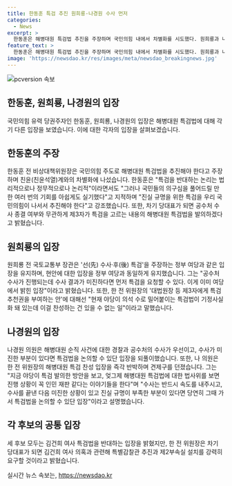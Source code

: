 ```yaml
---
title: 한동훈 특검 추진 원희룡·나경원 수사 먼저
categories:
  - News
excerpt: >
  한동훈은 해병대원 특검법 추진을 주장하며 국민의힘 내에서 차별화를 시도했다. 원희룡과 나경원은 특검을 받을 수 없다는 입장을 유지하며 친윤 후보 지지를 강화했다. 세 후보는 김건희 여사 특검법에 반대 입장을 표명했으며, 한동훈과 나경원은 특별감찰관 추진과 제2부속실 설치를 요구하는 등 차별화된 입장을 내놓았다.
feature_text: >
  한동훈은 해병대원 특검법 추진을 주장하며 국민의힘 내에서 차별화를 시도했다. 원희룡과 나경원은 특검을 받을 수 없다는 입장을 유지하며 친윤 후보 지지를 강화했다. 세 후보는 김건희 여사 특검법에 반대 입장을 표명했으며, 한동훈과 나경원은 특별감찰관 추진과 제2부속실 설치를 요구하는 등 차별화된 입장을 내놓았다.
image: 'https://newsdao.kr/res/images/meta/newsdao_breakingnews.jpg'
---
```


<p><img src="https://newsdao.kr/res/images/meta/newsdao_breakingnews.jpg" alt="pcversion 속보" /></p>

<h2 data-ke-size="size26">한동훈, 원희룡, 나경원의 입장</h2>

<p data-ke-size="size16">국민의힘 유력 당권주자인 한동훈, 원희룡, 나경원의 입장은 해병대원 특검법에 대해 각기 다른 입장을 보였습니다. 이에 대한 각자의 입장을 살펴보겠습니다.</p>

<h2 data-ke-size="size26">한동훈의 주장</h2>

<p data-ke-size="size16">한동훈 전 비상대책위원장은 국민의힘 주도로 해병대원 특검법을 추진해야 한다고 주장하며 친윤(친윤석열)계와의 차별화에 나섰습니다. 한동훈은 "특검을 반대하는 논리는 법리적으로나 정무적으로나 논리적"이라면서도 "그러나 국민들의 의구심을 풀어드릴 만한 여러 번의 기회를 아쉽게도 실기했다"고 지적하며 "진실 규명을 위한 특검을 우리 국민의힘이 나서서 추진해야 한다"고 강조했습니다. 또한, 차기 당대표가 되면 공수처 수사 종결 여부와 무관하게 제3자가 특검을 고르는 내용의 해병대원 특검법을 발의하겠다고 밝혔습니다.</p>

<h2 data-ke-size="size26">원희룡의 입장</h2>

<p data-ke-size="size16">원희룡 전 국토교통부 장관은 '선(先) 수사·후(後) 특검'을 주장하는 정부 여당과 같은 입장을 유지하며, 현안에 대한 입장을 정부 여당과 동일하게 유지했습니다. 그는 "공수처 수사가 진행되는데 수사 결과가 미진하다면 먼저 특검을 요청할 수 있다. 이게 이미 여당에서 밝힌 입장"이라고 밝혔습니다. 또한, 한 전 위원장의 '대법원장 등 제3자에게 특검 추천권을 부여하는 안'에 대해선 "현재 야당이 의석 수로 밀어붙이는 특검법이 기정사실화 돼 있는데 이걸 찬성하는 건 있을 수 없는 일"이라고 말했습니다.</p>

<h2 data-ke-size="size26">나경원의 입장</h2>

<p data-ke-size="size16">나경원 의원은 해병대원 순직 사건에 대한 경찰과 공수처의 수사가 우선이고, 수사가 미진한 부분이 있다면 특검법을 논의할 수 있단 입장을 되풀이했습니다. 또한, 나 의원은 한 전 위원장의 해병대원 특검 찬성 입장을 즉각 반박하며 견제구를 던졌습니다. 그는 "지금 야당이 특검 발의한 방안을 보고, 엊그제 해병대원 특검법에 대한 법사위를 보면 진행 상황이 꼭 인민 재판 같다는 이야기들을 한다"며 "수사는 반드시 속도를 내주시고, 수사를 끝낸 다음 미진한 상황이 있고 진실 규명이 부족한 부분이 있다면 당연히 그때 가서 특검법을 논의할 수 있단 입장"이라고 설명했습니다.</p>

<h2 data-ke-size="size26">각 후보의 공통 입장</h2>

<p data-ke-size="size16">세 후보 모두는 김건희 여사 특검법을 반대하는 입장을 밝혔지만, 한 전 위원장은 차기 당대표가 되면 김건희 여사 의혹과 관련해 특별감찰관 추진과 제2부속실 설치를 강력히 요구할 것이라고 밝혔습니다.</p>
실시간 뉴스 속보는, <a href="https://newsdao.kr" rel="dofollow">https://newsdao.kr</a>


